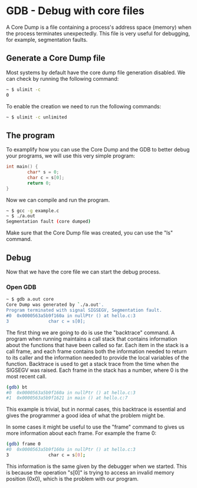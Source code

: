 # GDB - Debug with core files

A Core Dump is a file containing a process's address space (memory) when the process terminates unexpectedly. This file is very useful for debugging, for example, segmentation faults.

## Generate a Core Dump file

Most systems by default have the core dump file generation disabled. We can check by running the following command:

```bash
~ $ ulimit -c
0
```

To enable the creation we need to run the following commands:

```bash
~ $ ulimit -c unlimited
```

## The program

To examplify how you can use the Core Dump and the GDB to better debug your programs, we will use this very simple program:

```c
int main() {
        char* s = 0;
        char c = s[0];
        return 0;
}
```

Now we can compile and run the program.

```bash
~ $ gcc -g example.c
~ $ ./a.out
Segmentation fault (core dumped)
```

Make sure that the Core Dump file was created, you can use the "ls" command.

## Debug

Now that we have the core file we can start the debug process.

### Open GDB

```bash
~ $ gdb a.out core
Core Dump was generated by `./a.out'.
Program terminated with signal SIGSEGV, Segmentation fault.
#0  0x0000563a5b9f160a in nullPtr () at hello.c:3
3               char c = s[0];
```

The first thing we are going to do is use the "backtrace" command. A program when running maintains a call stack that contains information about the functions that have been called so far. Each item in the stack is a call frame, and each frame contains both the information needed to return to its caller and the information needed to provide the local variables of the function. Backtrace is used to get a stack trace from the time when the SIGSEGV was raised. Each frame in the stack has a number, where 0 is the most recent call. 

```bash
(gdb) bt
#0  0x0000563a5b9f160a in nullPtr () at hello.c:3
#1  0x0000563a5b9f1621 in main () at hello.c:7
```

This example is trivial, but in normal cases, this backtrace is essential and gives the programmer a good idea of what the problem might be.

In some cases it might be useful to use the "frame" command to gives us more information about each frame. For example the frame 0:

```bash
(gdb) frame 0
#0  0x0000563a5b9f160a in nullPtr () at hello.c:3
3               char c = s[0];
```

This information is the same given by the debugger when we started. This is because the operation "s[0]" is trying to access an invalid memory position (0x0), which is the problem with our program.


